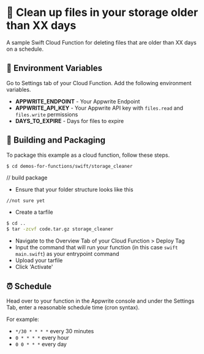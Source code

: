 # 🚮 Clean up files in your storage older than XX days
A sample Swift Cloud Function for deleting files that are older than XX days on a schedule.

## 📝 Environment Variables
Go to Settings tab of your Cloud Function. Add the following environment variables.

* **APPWRITE_ENDPOINT** - Your Appwrite Endpoint
* **APPWRITE_API_KEY** - Your Appwrite API key with `files.read` and `files.write` permissions
* **DAYS_TO_EXPIRE** - Days for files to expire

## 🚀 Building and Packaging

To package this example as a cloud function, follow these steps.

```bash
$ cd demos-for-functions/swift/storage_cleaner
```
// build package

* Ensure that your folder structure looks like this 
```
//not sure yet
```

* Create a tarfile

```bash
$ cd ..
$ tar -zcvf code.tar.gz storage_cleaner
```

* Navigate to the Overview Tab of your Cloud Function > Deploy Tag
* Input the command that will run your function (in this case `swift main.swift`) as your entrypoint command
* Upload your tarfile 
* Click 'Activate'

## ⏰ Schedule

Head over to your function in the Appwrite console and under the Settings Tab, enter a reasonable schedule time (cron syntax).

For example:

- `*/30 * * * *` every 30 minutes
- `0 * * * *` every hour
- `0 0 * * *` every day
